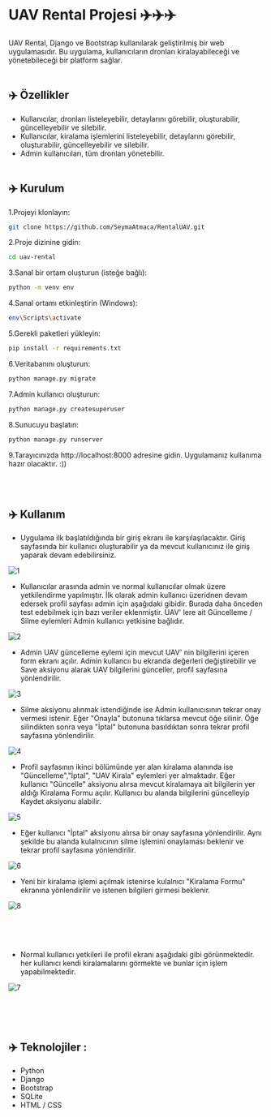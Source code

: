 # UAV Rental Projesi ✈️✈️✈️

UAV Rental, Django ve Bootstrap kullanılarak geliştirilmiş bir web uygulamasıdır. Bu uygulama, kullanıcıların dronları kiralayabileceği ve yönetebileceği bir platform sağlar.
<br><br>
## ✈️ Özellikler 

- Kullanıcılar, dronları listeleyebilir, detaylarını görebilir, oluşturabilir, güncelleyebilir ve silebilir.
- Kullanıcılar, kiralama işlemlerini listeleyebilir, detaylarını görebilir, oluşturabilir, güncelleyebilir ve silebilir.
- Admin kullanıcıları, tüm dronları yönetebilir.
<br><br>
## ✈️ Kurulum

1.Projeyi klonlayın:

```bash
git clone https://github.com/SeymaAtmaca/RentalUAV.git
```

2.Proje dizinine gidin:
```bash
cd uav-rental
```

3.Sanal bir ortam oluşturun (isteğe bağlı):
```bash
python -m venv env
```

4.Sanal ortamı etkinleştirin (Windows):
```bash
env\Scripts\activate
```

5.Gerekli paketleri yükleyin:
```bash
pip install -r requirements.txt
```

6.Veritabanını oluşturun:
```bash
python manage.py migrate
```

7.Admin kullanıcı oluşturun:
```bash
python manage.py createsuperuser
```

8.Sunucuyu başlatın:
```bash
python manage.py runserver
```

9.Tarayıcınızda http://localhost:8000 adresine gidin. Uygulamanız kullanıma hazır olacaktır. :))


<br><br>
## ✈️ Kullanım
* Uygulama ilk başlatıldığında bir giriş ekranı ile karşılaşılacaktır. Giriş sayfasında bir kullanıcı oluşturabilir ya da mevcut kullanıcınız ile giriş yaparak devam edebilirsiniz.
  
![1](https://github.com/SeymaAtmaca/RentalUAV/blob/main/img/1.png)

* Kullanıcılar arasında admin ve normal kullanıcılar olmak üzere yetkilendirme yapılmıştır. İlk olarak admin kullanıcı üzeridnen devam edersek profil sayfası admin için aşağıdaki gibidir. Burada daha önceden test edebilmek için bazı veriler eklenmiştir. UAV' lere ait Güncelleme / Silme eylemleri Admin kullanıcı yetkisine bağlıdır. 

![2](https://github.com/SeymaAtmaca/RentalUAV/blob/main/img/2.png)


* Admin UAV güncelleme eylemi için mevcut UAV' nin bilgilerini içeren form ekranı açılır. Admin kullancıı bu ekranda değerleri değiştirebilir ve Save aksiyonu alarak UAV bilgilerini günceller, profil sayfasına yönlendirilir.

![3](https://github.com/SeymaAtmaca/RentalUAV/blob/main/img/3.png)


* Silme aksiyonu alınmak istendiğinde ise Admin kullanıcısının tekrar onay vermesi istenir. Eğer "Onayla" butonuna tıklarsa mevcut öğe silinir. Öğe silindikten sonra veya "İptal" butonuna basıldıktan sonra tekrar profil sayfasına yönlendirilir.

![4](https://github.com/SeymaAtmaca/RentalUAV/blob/main/img/4.png)


* Profil sayfasının ikinci bölümünde yer alan kiralama alanında ise "Güncelleme","İptal", "UAV Kirala" eylemleri yer almaktadır. Eğer kullanıcı "Güncelle" aksiyonu alırsa mevcut kiralamaya ait bilgilerin yer aldığı Kiralama Formu açılır. Kullanıcı bu alanda bilgilerini güncelleyip Kaydet aksiyonu alabilir.

![5](https://github.com/SeymaAtmaca/RentalUAV/blob/main/img/5.png)

* Eğer kullanıcı "İptal" aksiyonu alırsa bir onay sayfasına yönlendirilir. Aynı şekilde bu alanda kulalnıcının silme işlemini onaylaması beklenir ve tekrar profil sayfasına yönlendirilir.

 ![6](https://github.com/SeymaAtmaca/RentalUAV/blob/main/img/6.png)

 * Yeni bir kiralama işlemi açılmak istenirse kulalnıcı "Kiralama Formu" ekranına yönlendirilir ve istenen bilgileri girmesi beklenir.

 ![8](https://github.com/SeymaAtmaca/RentalUAV/blob/main/img/8.png)


 <br><br><br>
 * Normal kullanıcı yetkileri ile profil ekranı aşağıdaki gibi görünmektedir. her kullanıcı kendi kiralamalarını görmekte ve bunlar için işlem yapabilmektedir.

 ![7](https://github.com/SeymaAtmaca/RentalUAV/blob/main/img/7.png)

 <br><br><br>
 ## ✈️ Teknolojiler : 
 * Python
 * Django
 * Bootstrap
 * SQLite
 * HTML / CSS
